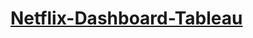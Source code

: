 # [Netflix-Dashboard-Tableau]([http://www.example.com](https://public.tableau.com/app/profile/tarakesh.prawin/viz/Netflix_16972692113710/Dashboard1?publish=yes)https://public.tableau.com/app/profile/tarakesh.prawin/viz/Netflix_16972692113710/Dashboard1?publish=yes)
